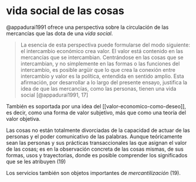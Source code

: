 # vida social de las cosas
@appadurai1991 ofrece una perspectiva sobre la circulación de las mercancías que las dota de una *vida social*.

>La esencia de esta perspectiva puede formularse del modo siguiente: el intercambio económico crea valor. El valor está contenido en las mercancías que se intercambian. Centrándose en las cosas que se intercambian, y no simplemente en las formas o las funciones del intercambio, es posible argüir que lo que crea la conexión entre intercambio y valor es la política, entendida en sentido amplio. Esta afirmación, por desarrollar a lo largo del presente ensayo, justifica la idea de que las mercancías, como las personas, tienen una vida social [@appadurai1991, 17]

También es soportada por una idea del [[valor-economico-como-deseo]], es decir, como una forma de valor subjetivo, más que como una teoría del valor objetiva.

Las cosas no están totalmente divorciadas de la capacidad de actuar de las personas y el poder comunicativo de las palabras. Aunque teóricamente sean las personas y sus prácticas transaccionales las que asignan el valor de las cosas; es en la observación concreta de las cosas mismas, de sus formas, usos y trayectorias, donde es posible comprender los significados que se les atribuyen (19)

Los servicios también son objetos importantes de *mercantilización* (19). <!-- de hecho pueden ser productizados -->